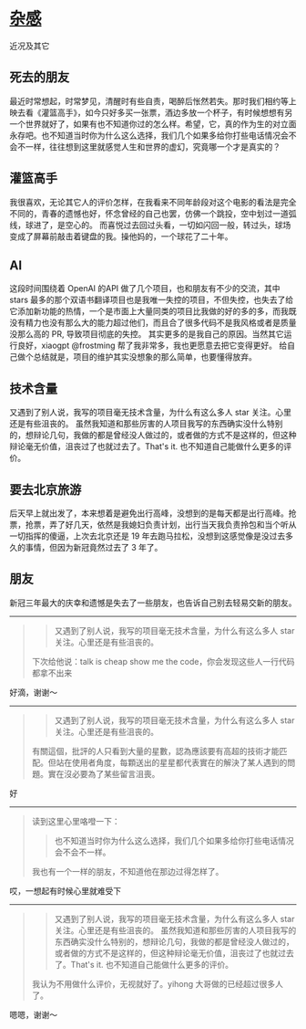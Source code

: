 # [杂感](https://github.com/yihong0618/gitblog/issues/262)

近况及其它

## 死去的朋友

最近时常想起，时常梦见，清醒时有些自责，喝醉后怅然若失。那时我们相约等上映去看《灌篮高手》，如今只好多买一张票，酒边多放一个杯子，有时候想想有另一个世界就好了，如果有也不知道你过的怎么样。希望，它，真的作为生的对立面永存吧。也不知道当时你为什么这么选择，我们几个如果多给你打些电话情况会不会不一样，往往想到这里就感觉人生和世界的虚幻，究竟哪一个才是真实的？

## 灌篮高手

我很喜欢，无论其它人的评价怎样，在我看来不同年龄段对这个电影的看法是完全不同的，青春的遗憾也好，怀念曾经的自己也罢，仿佛一个跳投，空中划过一道弧线，球进了，是空心的。
而喜悦过去回过头看，一切如闪回一般，转过头，球场变成了屏幕前敲击着键盘的我。操他妈的，一个球花了二十年。

## AI

这段时间围绕着 OpenAI 的API 做了几个项目，也和朋友有不少的交流，其中 stars 最多的那个双语书翻译项目也是我唯一失控的项目，不但失控，也失去了给它添加新功能的热情，一个是市面上大量同类的项目比我做的好的多的多，而我既没有精力也没有那么大的能力超过他们，而且合了很多代码不是我风格或者是质量没那么高的 PR, 导致项目彻底的失控。
其实更多的是我自己的原因。当然其它运行良好，xiaogpt @frostming  帮了我非常多，我也更愿意去把它变得更好。
给自己做个总结就是，项目的维护其实没想象的那么简单，也要懂得放弃。

## 技术含量

又遇到了别人说，我写的项目毫无技术含量，为什么有这么多人 star 关注。心里还是有些沮丧的。
虽然我知道和那些厉害的人项目我写的东西确实没什么特别的，想辩论几句，我做的都是曾经没人做过的，或者做的方式不是这样的，但这种辩论毫无价值，沮丧过了也就过去了。That's it. 也不知道自己能做什么更多的评价。

## 要去北京旅游

后天早上就出发了，本来想着是避免出行高峰，没想到的是每天都是出行高峰。抢票，抢票，弄了好几天，依然是我媳妇负责计划，出行当天我负责拎包和当个听从一切指挥的傻逼，上次去北京还是 19 年去跑马拉松，没想到这感觉像是没过去多久的事情，但因为新冠竟然过去了 3 年了。

## 朋友

新冠三年最大的庆幸和遗憾是失去了一些朋友，也告诉自己别去轻易交新的朋友。


---

> > 又遇到了别人说，我写的项目毫无技术含量，为什么有这么多人 star 关注。心里还是有些沮丧的。
> 
> 
> 
> 下次给他说：talk is cheap show me the code，你会发现这些人一行代码都拿不出来

好滴，谢谢～

---

> > 又遇到了别人说，我写的项目毫无技术含量，为什么有这么多人 star 关注。心里还是有些沮丧的。
> 
> 
> 
> 有關這個，批評的人只看到大量的星數，認為應該要有高超的技術才能匹配。但站在使用者角度，每顆送出的星星都代表實在的解決了某人遇到的問題。實在沒必要為了某些留言沮喪。

好

---

> 读到这里心里咯噔一下：
> 
> > 也不知道当时你为什么这么选择，我们几个如果多给你打些电话情况会不会不一样。
> 
> 
> 
> 我也有一个一样的朋友，不知道他在那边过得怎样了。

哎，一想起有时候心里就难受下

---

> > 又遇到了别人说，我写的项目毫无技术含量，为什么有这么多人 star 关注。心里还是有些沮丧的。
> > 虽然我知道和那些厉害的人项目我写的东西确实没什么特别的，想辩论几句，我做的都是曾经没人做过的，或者做的方式不是这样的，但这种辩论毫无价值，沮丧过了也就过去了。That's it. 也不知道自己能做什么更多的评价。
> 
> 我认为不用做什么评价，无视就好了。yihong 大哥做的已经超过很多人了。

嗯嗯，谢谢～